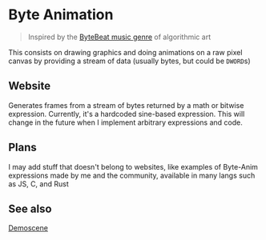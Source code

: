 # Byte Animation

> Inspired by the [ByteBeat music genre](http://canonical.org/~kragen/bytebeat) of algorithmic art

This consists on drawing graphics and doing animations on a raw pixel canvas by providing a stream of data (usually bytes, but could be `DWORD`s)

## Website

Generates frames from a stream of bytes returned by a math or bitwise expression. Currently, it's a hardcoded sine-based expression. This will change in the future when I implement arbitrary expressions and code.

## Plans
I may add stuff that doesn't belong to websites, like examples of Byte-Anim expressions made by me and the community, available in many langs such as JS, C, and Rust

## See also

[Demoscene](https://en.wikipedia.org/wiki/Demoscene)
